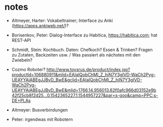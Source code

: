 # notes

- Altmeyer, Harter: Vokabeltrainer; Interface zu Anki (https://apps.ankiweb.net/)?
- Borisenkov, Peter: Dialog-Interface zu Habitica, https://habitica.com; hat REST-API
- Schmidt, Stein: Kochbuch. Daten: Chefkoch? Essen & Trinken? Fragen zu Zutaten, Backzeiten usw.  / Was passiert als nächstes mit den Zwiebeln?



- Cozmo Roboter? http://www.toysrus.de/product/index.jsp?productId=106880911&mlid=EAIaIQobChMI_Z_hiN7Y3gIVD-WaCh2Pyg-UEAYYAiABEgJJBvD_BwE&gclid=EAIaIQobChMI_Z_hiN7Y3gIVD-WaCh2Pyg-UEAYYAiABEgJJBvD_BwE&mlid=1766.14.956013.62f0afc966d03152e9b42f25cb8f2d25...0.1542365227.1.1544957227&par=s-goo&camp=PPC:s-DE+PLAs
- Altmeyer: Busverbindungen
- Peter: irgendwas mit Robotern
